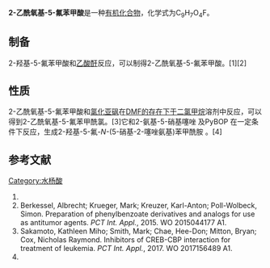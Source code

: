 **2-乙酰氧基-5-氟苯甲酸**是一种[有机化合物](../Page/有机化合物.md "wikilink")，化学式为C<sub>9</sub>H<sub>7</sub>O<sub>4</sub>F。

## 制备

2-羟基-5-氟苯甲酸和[乙酸酐](../Page/乙酸酐.md "wikilink")反应，可以制得2-乙酰氧基-5-氟苯甲酸。\[1\]\[2\]

## 性质

2-乙酰氧基-5-氟苯甲酸和[氯化亚砜](../Page/氯化亚砜.md "wikilink")在[DMF的存在下于](https://zh.wikipedia.org/wiki/N,N-二甲基甲酰胺 "wikilink")[二氯甲烷](../Page/二氯甲烷.md "wikilink")溶剂中反应，可以得到2-乙酰氧基-5-氟苯甲酰氯。\[3\]它和2-氨基-5-硝基噻唑 及PyBOP 在一定条件下反应，生成2-羟基-5-氟-*N*-(5-硝基-2-噻唑氨基)苯甲酰胺 。\[4\]

## 参考文献

[Category:水杨酸](https://zh.wikipedia.org/wiki/Category:水杨酸 "wikilink")

1.
2.  Berkessel, Albrecht; Krueger, Mark; Kreuzer, Karl-Anton; Poll-Wolbeck, Simon. Preparation of phenylbenzoate derivatives and analogs for use as antitumor agents. *PCT Int. Appl.*, 2015. WO 2015044177 A1.
3.  Sakamoto, Kathleen Miho; Smith, Mark; Chae, Hee-Don; Mitton, Bryan; Cox, Nicholas Raymond. Inhibitors of CREB-​CBP interaction for treatment of leukemia. *PCT Int. Appl.*, 2017. WO 2017156489 A1.
4.
